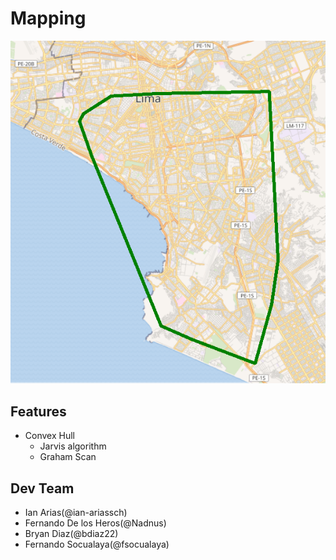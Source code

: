 <style>
    img{
        height: 50%;
    }
</style>

# Mapping

![](img/hull.png)

## Features 
* Convex Hull   
    - Jarvis algorithm
    - Graham Scan 

## Dev Team
- Ian Arias(@ian-ariassch)
- Fernando De los Heros(@Nadnus)
- Bryan Diaz(@bdiaz22)
- Fernando Socualaya(@fsocualaya)  
